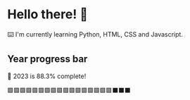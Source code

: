 # Hello there! 👋

⌨️ I'm currently learning Python, HTML, CSS and Javascript.

## Year progress bar

📅 2023 is 88.3% complete!

🟩🟩🟩🟩🟩🟩🟩🟩🟩🟩🟩🟩🟩🟩🟩🟩🟩⬛⬛⬛